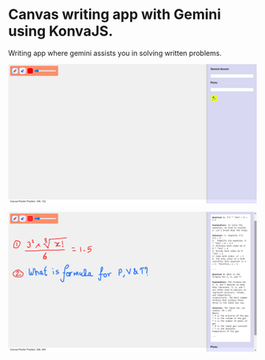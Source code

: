 # Canvas writing app with Gemini using KonvaJS.

Writing app where gemini assists you in solving written problems.

![initial.png](initial.png)

![final.png](final.png)
